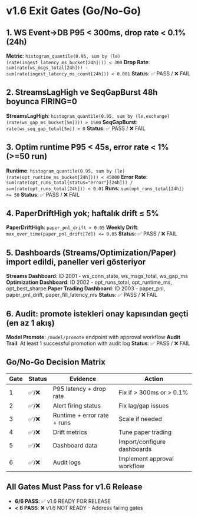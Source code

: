 # v1.6 Exit Gates (Go/No-Go)

## 1. WS Event→DB P95 < 300ms, drop rate < 0.1% (24h)
**Metric**: `histogram_quantile(0.95, sum by (le) (rate(ingest_latency_ms_bucket[24h]))) < 300`
**Drop Rate**: `sum(rate(ws_msgs_total[24h])) - sum(rate(ingest_latency_ms_count[24h])) < 0.001`
**Status**: ✅ PASS / ❌ FAIL

## 2. StreamsLagHigh ve SeqGapBurst 48h boyunca FIRING=0
**StreamsLagHigh**: `histogram_quantile(0.95, sum by (le,exchange) (rate(ws_gap_ms_bucket[5m]))) > 1500`
**SeqGapBurst**: `rate(ws_seq_gap_total[5m]) > 0`
**Status**: ✅ PASS / ❌ FAIL

## 3. Optim runtime P95 < 45s, error rate < 1% (>=50 run)
**Runtime**: `histogram_quantile(0.95, sum by (le) (rate(opt_runtime_ms_bucket[24h]))) < 45000`
**Error Rate**: `sum(rate(opt_runs_total{status="error"}[24h])) / sum(rate(opt_runs_total[24h])) < 0.01`
**Runs**: `sum(opt_runs_total[24h]) >= 50`
**Status**: ✅ PASS / ❌ FAIL

## 4. PaperDriftHigh yok; haftalık drift ≤ 5%
**PaperDriftHigh**: `paper_pnl_drift > 0.05`
**Weekly Drift**: `max_over_time(paper_pnl_drift[7d]) <= 0.05`
**Status**: ✅ PASS / ❌ FAIL

## 5. Dashboards (Streams/Optimization/Paper) import edildi, paneller veri gösteriyor
**Streams Dashboard**: ID 2001 - ws_conn_state, ws_msgs_total, ws_gap_ms
**Optimization Dashboard**: ID 2002 - opt_runs_total, opt_runtime_ms, opt_best_sharpe
**Paper Trading Dashboard**: ID 2003 - paper_pnl, paper_pnl_drift, paper_fill_latency_ms
**Status**: ✅ PASS / ❌ FAIL

## 6. Audit: promote istekleri onay kapısından geçti (en az 1 akış)
**Model Promote**: `/model/promote` endpoint with approval workflow
**Audit Trail**: At least 1 successful promotion with audit log
**Status**: ✅ PASS / ❌ FAIL

## Go/No-Go Decision Matrix

| Gate | Status | Evidence | Action |
|------|--------|----------|--------|
| 1 | ✅/❌ | P95 latency + drop rate | Fix if > 300ms or > 0.1% |
| 2 | ✅/❌ | Alert firing status | Fix lag/gap issues |
| 3 | ✅/❌ | Runtime + error rate + runs | Scale if needed |
| 4 | ✅/❌ | Drift metrics | Tune paper trading |
| 5 | ✅/❌ | Dashboard data | Import/configure dashboards |
| 6 | ✅/❌ | Audit logs | Implement approval workflow |

## All Gates Must Pass for v1.6 Release
- **6/6 PASS**: ✅ v1.6 READY FOR RELEASE
- **< 6 PASS**: ❌ v1.6 NOT READY - Address failing gates
